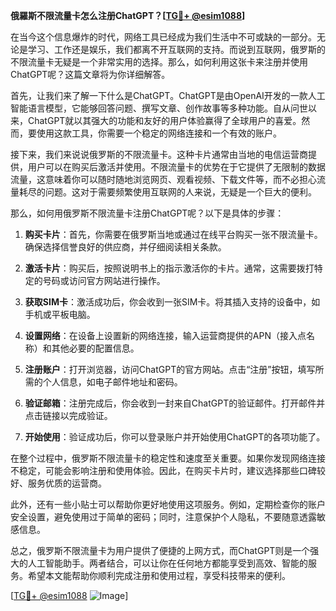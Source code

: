 **俄羅斯不限流量卡怎么注册ChatGPT？[[TG💪+ @esim1088](https://t.me/s/esim1088)]**

在当今这个信息爆炸的时代，网络工具已经成为我们生活中不可或缺的一部分。无论是学习、工作还是娱乐，我们都离不开互联网的支持。而说到互联网，俄罗斯的不限流量卡无疑是一个非常实用的选择。那么，如何利用这张卡来注册并使用ChatGPT呢？这篇文章将为你详细解答。

首先，让我们来了解一下什么是ChatGPT。ChatGPT是由OpenAI开发的一款人工智能语言模型，它能够回答问题、撰写文章、创作故事等多种功能。自从问世以来，ChatGPT就以其强大的功能和友好的用户体验赢得了全球用户的喜爱。然而，要使用这款工具，你需要一个稳定的网络连接和一个有效的账户。

接下来，我们来说说俄罗斯的不限流量卡。这种卡片通常由当地的电信运营商提供，用户可以在购买后激活并使用。不限流量卡的优势在于它提供了无限制的数据流量，这意味着你可以随时随地浏览网页、观看视频、下载文件等，而不必担心流量耗尽的问题。这对于需要频繁使用互联网的人来说，无疑是一个巨大的便利。

那么，如何用俄罗斯不限流量卡注册ChatGPT呢？以下是具体的步骤：

1. **购买卡片**：首先，你需要在俄罗斯当地或通过在线平台购买一张不限流量卡。确保选择信誉良好的供应商，并仔细阅读相关条款。

2. **激活卡片**：购买后，按照说明书上的指示激活你的卡片。通常，这需要拨打特定的号码或访问官方网站进行操作。

3. **获取SIM卡**：激活成功后，你会收到一张SIM卡。将其插入支持的设备中，如手机或平板电脑。

4. **设置网络**：在设备上设置新的网络连接，输入运营商提供的APN（接入点名称）和其他必要的配置信息。

5. **注册账户**：打开浏览器，访问ChatGPT的官方网站。点击“注册”按钮，填写所需的个人信息，如电子邮件地址和密码。

6. **验证邮箱**：注册完成后，你会收到一封来自ChatGPT的验证邮件。打开邮件并点击链接以完成验证。

7. **开始使用**：验证成功后，你可以登录账户并开始使用ChatGPT的各项功能了。

在整个过程中，俄罗斯不限流量卡的稳定性和速度至关重要。如果你发现网络连接不稳定，可能会影响注册和使用体验。因此，在购买卡片时，建议选择那些口碑较好、服务优质的运营商。

此外，还有一些小贴士可以帮助你更好地使用这项服务。例如，定期检查你的账户安全设置，避免使用过于简单的密码；同时，注意保护个人隐私，不要随意透露敏感信息。

总之，俄罗斯不限流量卡为用户提供了便捷的上网方式，而ChatGPT则是一个强大的人工智能助手。两者结合，可以让你在任何地方都能享受到高效、智能的服务。希望本文能帮助你顺利完成注册和使用过程，享受科技带来的便利。

[[TG💪+ @esim1088](https://t.me/s/esim1088) ![Image](https://i.postimg.cc/4NQfJmqS/Snipaste-2025-05-13-00-14-12.png)]